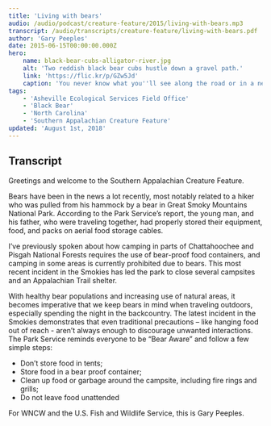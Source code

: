 ```yaml
---
title: 'Living with bears'
audio: /audio/podcast/creature-feature/2015/living-with-bears.mp3
transcript: /audio/transcripts/creature-feature/living-with-bears.pdf
author: 'Gary Peeples'
date: 2015-06-15T00:00:00.000Z
hero:
    name: black-bear-cubs-alligator-river.jpg
    alt: 'Two reddish black bear cubs hustle down a gravel path.'
    link: 'https://flic.kr/p/GZw5Jd'
    caption: 'You never know what you''ll see along the road or in a nearby field or forest when you take the Alligator River Refuge tram tour. Photo by Jackie Orsulak.'
tags:
    - 'Asheville Ecological Services Field Office'
    - 'Black Bear'
    - 'North Carolina'
    - 'Southern Appalachian Creature Feature'
updated: 'August 1st, 2018'
---
```


## Transcript

Greetings and welcome to the Southern Appalachian Creature Feature.

Bears have been in the news a lot recently, most notably related to a hiker who was pulled from his hammock by a bear in Great Smoky Mountains National Park. According to the Park Service’s report, the young man, and his father, who were traveling together, had properly stored their equipment, food, and packs on aerial food storage cables.

I’ve previously spoken about how camping in parts of Chattahoochee and Pisgah National Forests requires the use of bear-proof food containers, and camping in some areas is currently prohibited due to bears. This most recent incident in the Smokies has led the park to close several campsites and an Appalachian Trail shelter.

With healthy bear populations and increasing use of natural areas, it becomes imperative that we keep bears in mind when traveling outdoors, especially spending the night in the backcountry. The latest incident in the Smokies demonstrates that even traditional precautions – like hanging food out of reach - aren’t always enough to discourage unwanted interactions. The Park Service reminds everyone to be “Bear Aware” and follow a few simple steps:

- Don’t store food in tents;
- Store food in a bear proof container;
- Clean up food or garbage around the campsite, including fire rings and grills;
- Do not leave food unattended

For WNCW and the U.S. Fish and Wildlife Service, this is Gary Peeples.